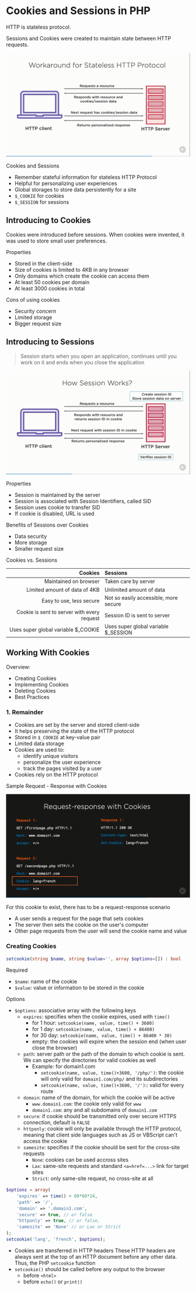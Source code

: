 # Cookies and Sessions in PHP

HTTP is stateless protocol.

Sessions and Cookies were created to maintain state between HTTP requests.

![Overview](overview.png)

Cookies and Sessions

- Remember stateful information for stateless HTTP Protocol
- Helpful for personalizing user experiences
- Global storages to store data persistently for a site
- `$_COOKIE` for cookies
- `$_SESSION` for sessions

## Introducing to Cookies

Cookies were introduced before sessions. When cookies were invented, it was used
to store small user preferences.

Properties

- Stored in the client-side
- Size of cookies is limited to 4KB in any browser
- Only domains which create the cookie can access them
- At least 50 cookies per domain
- At least 3000 cookies in total

Cons of using cookies

- Security concern
- Limited storage
- Bigger request size

## Introducing to Sessions

> Session starts when you open an application, continues until you work on it
> and ends when you close the application

![Session Overview](overviewsession.png)

Properties

- Session is maintained by the server
- Session is associated with Session Identifiers, called SID
- Session uses cookie to transfer SID
- If cookie is disabled, URL is used

Benefits of Sessions over Cookies

- Data security
- More storage
- Smaller request size

Cookies vs. Sessions

|                                     Cookies | Sessions                              |
| ------------------------------------------: | :------------------------------------ |
|                       Maintained on browser | Taken care by server                  |
|               Limited amount of data of 4KB | Unlimited amount of data              |
|                    Easy to use, less secure | Not so easily accessible, more secure |
| Cookie is sent to server with every request | Session ID is sent to server          |
|        Uses super global variable $\_COOKIE | Uses super global variable $\_SESSION |

## Working With Cookies

Overview:

- Creating Cookies
- Implementing Cookies
- Deleting Cookies
- Best Practices

### 1. Remainder

- Cookies are set by the server and stored client-side
- It helps preserving the state of the HTTP protocol
- Stored in `$_COOKIE` at key-value pair
- Limited data storage
- Cookies are used to:
  - identify unique visitors
  - personalize the user experience
  - track the pages visited by a user
- Cookies rely on the HTTP protocol

Sample Request - Response with Cookies

![Request Response with Cookie](req-res-with-cookie.png)

For this cookie to exist, there has to be a request-response scenario

- A user sends a request for the page that sets cookies
- The server then sets the cookie on the user's computer
- Other page requests from the user will send the cookie name and value

### Creating Cookies

```php
setcookie(string $name, string $value='', array $options=[]) : bool
```

Required

- `$name`: name of the cookie
- `$value`: value or information to be stored in the cookie

Options

- `$options`: associative array with the following keys
  - `expires`: specifies when the cookie expires, used with `time()`
    - for 1 hour: `setcookie(name, value, time() + 3600)`
    - for 1 day: `setcookie(name, value, time() + 86400)`
    - for 30 day: `setcookie(name, value, time() + 86400 * 30)`
    - empty: the cookies will expire when the session end (when user close the browser)
  - `path`: server path or the path of the domain to which cookie is sent.
    We can specify the directories for valid cookies as well
    - Example: for domain1.com
      - `setcookie(name, value, time()+3600, '/php/')`: the cookie will only valid for `domain1.com/php/` and its subdirectories
      - `setcookie(name, value, time()+3600, '/')`:: valid for every route
  - `domain`: name of the domain, for which the cookie will be active
    - `www.domain1.com`: the cookie only valid for `www`
    - `domain1.com`: any and all subdomains of `domain1.com`
  - `secure`: if cookie should be transmitted only over secure HTTPS connection, default is `FALSE`
  - `httponly`: cookie will only be available through the HTTP protocol, meaning that client side languages such as JS or VBScript can't access the cookie
  - `samesite`: specifies if the cookie should be sent for the cross-site requests
    - `None`: cookies can be used accross sites
    - `Lax`: same-site requests and standard `<a=href=...>` link for target sites
    - `Strict`: only same-site request, no cross-site at all

```php
$options = array(
    'expires' => time() + 60*60*24,
    'path' => '/',
    'domain' => '.domain1.com',
    'secure' => true, // or false
    'httponly' => true, // or false,
    'samesite' => 'None' // or Lax or Strict
);
setcookie('lang', 'french', $options);
```

- Cookies are transferred in HTTP headers
  These HTTP headers are always sent at the top of an HTTP document before any other data.
  Thus, the PHP `setcookie` function
- `setcookie()` should be called before any output to the browser
  - before `<html>`
  - before `echo()` or `print()`
